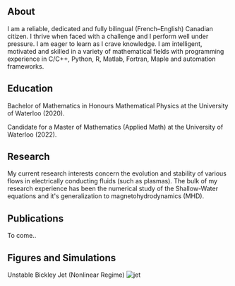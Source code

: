 ## About
I am a reliable, dedicated and fully bilingual (French–English) Canadian citizen. I thrive when faced with a challenge and I perform well under pressure. I am eager to learn as I crave knowledge. I am intelligent, motivated and skilled in a variety of mathematical fields with programming experience in C/C++, Python, R, Matlab, Fortran, Maple and automation frameworks.

## Education
Bachelor of Mathematics in Honours Mathematical Physics at the University of Waterloo (2020).

Candidate for a Master of Mathematics (Applied Math) at the University of Waterloo (2022).

## Research
My current research interests concern the evolution and stability of various flows in electrically conducting fluids (such as plasmas). The bulk of my research experience has been the numerical study of the Shallow-Water equations and it's generalization to magnetohydrodynamics (MHD).

## Publications
To come..

## Figures and Simulations
Unstable Bickley Jet (Nonlinear Regime)
![jet](https://user-images.githubusercontent.com/83715168/117182125-f664ae80-ada3-11eb-8831-1d7673ba877b.jpg)

